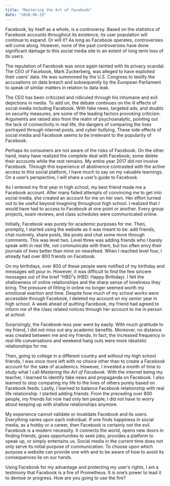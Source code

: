 ```yaml
---
title: "Mastering the Art of Facebook"
date: "2018-06-29"
---
```


Facebook, by itself as a whole, is a controversy. Based on the statistics of Facebook accounts throughout its existence, its user population will continue to expand. Or will it? As long as Facebook operates, controversies will come along. However, none of the past controversies have done significant damage to this social media site to an extent of long term loss of its users.

The reputation of Facebook was once again tainted with its privacy scandal. The CEO of Facebook, Mark Zuckerberg, was alleged to have exploited their users’ data. He was summoned by the U.S. Congress to testify the accusations on data breach and subsequently by the European Parliament to speak of similar matters in relation to data leak.

The CEO has been criticized and ridiculed through his inhumane and evil depictions in media. To add on, the debate continues on the ill effects of social media including Facebook. With fake news, targeted ads, and doubts on security measures, are some of the leading factors provoking criticism. Arguments are raised also from the realm of psychoanalytic, pointing out the lack of connectivity in real life, the dangers of comparing the lives portrayed through internet posts, and cyber bullying. These side effects of social media and Facebook seems to be irrelevant to the popularity of Facebook.

Perhaps its consumers are not aware of the risks of Facebook. On the other hand, many have realized the complete deal with Facebook; some delete their accounts while the rest remains. My entire year 2017 did not involve Facebook. Through this experience of abstinence contrasted with the active access to this social platform, I have much to say on my valuable learnings. On a user’s perspective, I will share a user’s guide to Facebook.

As I entered my first year in high school, my best friend made me a Facebook account. After many failed attempts of convincing me to get into social media, she created an account for me on her own. Her effort turned out to be useful beyond imagining throughout high school. I realized that I would have had to access to Facebook at one point or another. Every group projects, exam reviews, and class schedules were communicated online.

Initially, Facebook was purely for academic purposes for me. Then, promptly, I started using the website as it was meant to be: add friends, chat routinely, share posts, like posts and chat some more through comments. This was level two. Level three was adding friends who I barely speak with in real life, not communicate with them, but too often envy their journals of lives better than mine on newsfeed. When I reached level four, I already had over 800 friends on Facebook.

On my birthdays, over 800 of these people were notified of my birthday and messages will pour in. However, it was difficult to find the few sincere messages out of the brief “HBD”s (HBD: Happy Birthday). I felt the shallowness of online relationships and the sharp sense of loneliness they bring. The pressure of fitting in online no longer seemed worth my emotional exertion and time. Despite how much of my school works were accessible through Facebook, I deleted my account on my senior year in high school. A week ahead of quitting Facebook, my friend had agreed to inform me of the class related notices through her account to me in person at school.

Surprisingly, the Facebook-less year went by easily. With much gratitude to my friend, I did not miss out any academic benefits. Moreover, no distance was created between me and my friends. In fact, the increased frequency in real-life conversations and weekend hang outs were more idealistic relationships for me.

Then, going to college in a different country and without my high school friends, I was once more left with no choice other than to create a Facebook account for the sake of academics. However, I invested a month of time to study what I call _Mastering the Art of Facebook._ With the internet being my teacher, I learned to identify fake news and propaganda on Facebook. I also learned to stop comparing my life to the lives of others purely based on Facebook feeds. Lastly, I learned to balance Facebook relationship with real life relationship. I started adding friends. From the preceding over 800 people, my friends list now had only ten people; I did not have to worry about keeping up with shallow relationships anymore.

My experience cannot validate or invalidate Facebook and its users. Everything varies upon each individual. If one finds happiness in social media, as a hobby or a career, then Facebook is certainly not the evil. Facebook is a modern necessity. It connects the world, opens new doors in finding friends, gives opportunities to seek jobs, provides a platform to speak up, or simply entertains us. Social media in the current time does not only serve its initial purpose of communication. To choose upon which purpose a website can provide one with and to be aware of how to avoid its consequences lie on our hands.

Using Facebook for my advantage and protecting my user’s rights, I am a testimony that Facebook is a fire of Prometheus. It is one’s power to lead it to demise or progress. How are you going to use the fire?
